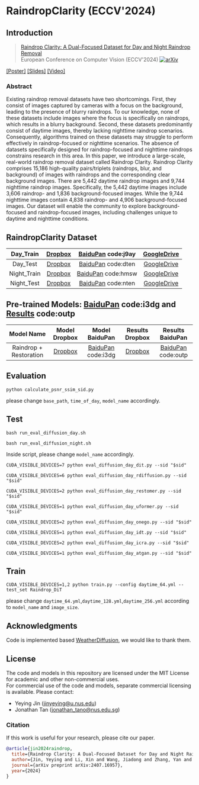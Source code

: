 # RaindropClarity (ECCV'2024)

## Introduction
> [Raindrop Clarity: A Dual-Focused Dataset for Day and Night Raindrop Removal](https://arxiv.org/abs/2407.16957)<br>
> European Conference on Computer Vision (ECCV'2024)
[![arXiv](https://img.shields.io/badge/arXiv-Paper-<COLOR>.svg)](https://arxiv.org/abs/2407.16957)

[[Poster]](https://github.com/jinyeying/RaindropClarity/blob/main/poster_slides/RaindropClarity_poster.pdf) 
[[Slides]](https://github.com/jinyeying/RaindropClarity/blob/main/poster_slides/RaindropClarity_PPT.pdf) 
[[Video]](https://www.youtube.com/watch?v=LSGvCuT46XU)

### Abstract
 Existing raindrop removal datasets have two shortcomings. First, they consist of images captured by cameras with a focus on the background, leading to the presence of blurry raindrops. To our knowledge, none of these datasets include images where the focus is specifically on raindrops, which results in a blurry background. Second, these datasets predominantly consist of daytime images, thereby lacking nighttime raindrop scenarios. Consequently, algorithms trained on these datasets may struggle to perform effectively in raindrop-focused or nighttime scenarios. The absence of datasets specifically designed for raindrop-focused and nighttime raindrops constrains research in this area. In this paper, we introduce a large-scale, real-world raindrop removal dataset called Raindrop Clarity. Raindrop Clarity comprises 15,186 high-quality pairs/triplets (raindrops, blur, and background) of images with raindrops and the corresponding clear background images. There are 5,442 daytime raindrop images and 9,744 nighttime raindrop images. Specifically, the 5,442 daytime images include 3,606 raindrop- and 1,836 background-focused images. While the 9,744 nighttime images contain 4,838 raindrop- and 4,906 background-focused images. Our dataset will enable the community to explore background-focused and raindrop-focused images, including challenges unique to daytime and nighttime conditions. 

## RaindropClarity Dataset
 |Day_Train   |[Dropbox](https://www.dropbox.com/scl/fi/qes7r934c10qzb21funoj/DayRainDrop_Train.zip?rlkey=bdqa53wgvmhj9x1yf40q0c1p7&st=4taffjkx&dl=0) | [BaiduPan](https://pan.baidu.com/s/1-vwhYA7jEDPAYHlznhcHCA?pwd=j9ay) code:j9ay |[GoogleDrive](https://drive.google.com/file/d/1lHOumI4wDsJfgGnDPOCXM6h_C1F5ZQEA/view?usp=sharing)|
 |:-----------:| :-----------: | :-----------: |:-----------: |
 |Day_Test|[Dropbox](https://www.dropbox.com/scl/fi/ft0pvf8pdkueedxp9068n/DayRainDrop_Test_woGT.zip?rlkey=jneh1i9no2iedyttv6514jcen&st=jnsnyslw&dl=0)|[BaiduPan](https://pan.baidu.com/s/1np_4nM19-czzW3Pe3JjMsQ?pwd=dten) code:dten|[GoogleDrive](https://drive.google.com/file/d/1v-0oJYxyaRnaOLbrcydZF5juI8XMQthc/view?usp=sharing)|
 |Night_Train|[Dropbox](https://www.dropbox.com/scl/fi/cw3ji53qxy18sepuk6wcp/NightRainDrop_Train.zip?rlkey=r2yn224ryek9wxkbchedeg13j&st=jzo93x80&dl=0)| [BaiduPan](https://pan.baidu.com/s/13x6-UzqxaJG7tKv2WMyMuQ?pwd=hmsw) code:hmsw| [GoogleDrive](https://drive.google.com/file/d/1_ruwsBCzbOEkpqcqHIeKoyCg6P2Sxclr/view?usp=sharing)|
 |Night_Test|[Dropbox](https://www.dropbox.com/scl/fi/9y496nqvcuqh8sis24h1e/NightRainDrop_Test_woGT.zip?rlkey=6jcid5v1gjtk0u9o1gcrrliuu&st=4k95zm81&dl=0)|[BaiduPan](https://pan.baidu.com/s/110YZN6QfYLbiMYxr3gN6tQ?pwd=nten) code:nten|[GoogleDrive](https://drive.google.com/file/d/1TaYnMhO79LmGoGDbmaeaCloLlIP4geKs/view?usp=sharing)|


## Pre-trained Models: [BaiduPan](https://pan.baidu.com/s/1tzJX--WD7YsYbpc9nGBQ0w?pwd=i3dg) code:i3dg and [Results](https://pan.baidu.com/s/1kVxJK0HgSDe5pglQ2uTj3A?pwd=outp) code:outp
| Model Name | Model Dropbox | Model BaiduPan | Results Dropbox | Results BaiduPan |
| :----: | :-----------: | :----------: |:---------------: |  :----------: |
| Raindrop + Restoration| [Dropbox](https://www.dropbox.com/scl/fo/oy0s69m4jienlvjpu52wi/ACnxDbcyX2K0trBdEJa4DdQ?rlkey=jn0wkbaf8d4xv8rqixhhuhymy&dl=0) | [BaiduPan](https://pan.baidu.com/s/1tzJX--WD7YsYbpc9nGBQ0w?pwd=i3dg) code:i3dg| [Dropbox]() | [BaiduPan](https://pan.baidu.com/s/1kVxJK0HgSDe5pglQ2uTj3A?pwd=outp) code:outp|  

## Evaluation
```
python calculate_psnr_ssim_sid.py
```
please change `base_path`, `time_of_day`, `model_name` accordingly.

## Test
```
bash run_eval_diffusion_day.sh
```
```
bash run_eval_diffusion_night.sh
```
Inside script, please change `model_name` accordingly. 
```
CUDA_VISIBLE_DEVICES=7 python eval_diffusion_day_dit.py --sid "$sid"
```
```
CUDA_VISIBLE_DEVICES=6 python eval_diffusion_day_rdiffusion.py --sid "$sid"
```
```
CUDA_VISIBLE_DEVICES=2 python eval_diffusion_day_restomer.py --sid "$sid"
```
```
CUDA_VISIBLE_DEVICES=1 python eval_diffusion_day_uformer.py --sid "$sid"
```
```
CUDA_VISIBLE_DEVICES=2 python eval_diffusion_day_onego.py --sid "$sid"
```
```
CUDA_VISIBLE_DEVICES=1 python eval_diffusion_day_idt.py --sid "$sid"
```
```
CUDA_VISIBLE_DEVICES=2 python eval_diffusion_day_icra.py --sid "$sid"
```
```
CUDA_VISIBLE_DEVICES=1 python eval_diffusion_day_atgan.py --sid "$sid"
```

## Train
```
CUDA_VISIBLE_DEVICES=1,2 python train.py --config daytime_64.yml --test_set Raindrop_DiT
```
please change `daytime_64.yml`,`daytime_128.yml`,`daytime_256.yml` according to `model_name` and `image_size`.

## Acknowledgments
Code is implemented based [WeatherDiffusion](https://github.com/IGITUGraz/WeatherDiffusion), we would like to thank them.

## License
The code and models in this repository are licensed under the MIT License for academic and other non-commercial uses.<br>
For commercial use of the code and models, separate commercial licensing is available. Please contact:
- Yeying Jin (jinyeying@u.nus.edu)
- Jonathan Tan (jonathan_tano@nus.edu.sg)

### Citation
If this work is useful for your research, please cite our paper. 
```BibTeX
@article{jin2024raindrop,
  title={Raindrop Clarity: A Dual-Focused Dataset for Day and Night Raindrop Removal},
  author={Jin, Yeying and Li, Xin and Wang, Jiadong and Zhang, Yan and Zhang, Malu},
  journal={arXiv preprint arXiv:2407.16957},
  year={2024}
}
```

